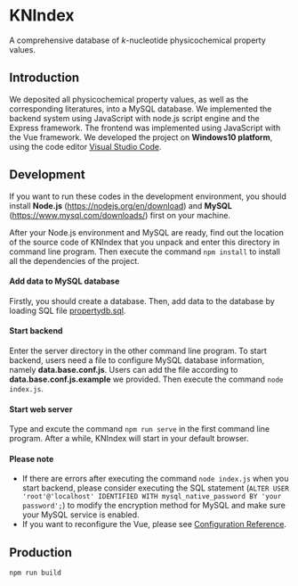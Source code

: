 # KNIndex
A comprehensive database of *k*-nucleotide physicochemical property values.

## Introduction
We deposited all physicochemical property values, as well as the corresponding literatures, into a MySQL database. We implemented the backend system using JavaScript with node.js script engine and the Express framework. The frontend was implemented using JavaScript with the Vue framework. We developed the project on **Windows10 platform**, using the code editor [Visual Studio Code](https://code.visualstudio.com/).

## Development
If you want to run these codes in the development environment, you should install **Node.js** (https://nodejs.org/en/download) and **MySQL** (https://www.mysql.com/downloads/) first on your machine.

After your Node.js environment and MySQL are ready, find out the location of the source code of KNIndex that you unpack and enter this directory in command line program. Then execute the command `npm install` to install all the dependencies of the project.

#### Add data to MySQL database
Firstly, you should create a database. Then, add data to the database by loading SQL file [propertydb.sql](https://github.com/wyzhang0401/KNIndex/blob/master/properties/propertydb.sql).

#### Start backend
Enter the server directory in the other command line program. To start backend, users need a file to configure MySQL database information, namely **data.base.conf.js**. Users can add the file according to **data.base.conf.js.example** we provided. Then execute the command `node index.js`. 

#### Start web server
Type and excute the command `npm run serve` in the first command line program. After a while, KNIndex will start in your default browser.

#### Please note

- If there are errors after executing the command `node index.js` when you start backend, please consider executing the SQL statement (`ALTER USER 'root'@'localhost' IDENTIFIED WITH mysql_native_password BY 'your password';`) to modify the encryption method for MySQL and make sure your MySQL service is enabled.
- If you want to reconfigure the Vue, please see [Configuration Reference](https://cli.vuejs.org/config/).

## Production
```
npm run build
```
